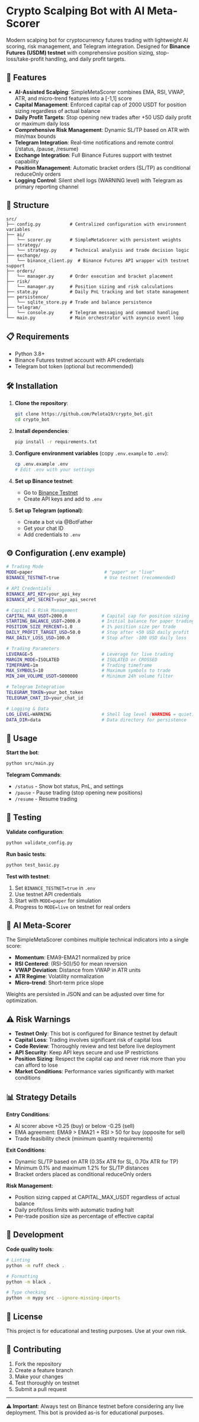 # Crypto Scalping Bot with AI Meta-Scorer

Modern scalping bot for cryptocurrency futures trading with lightweight AI scoring, risk management, and Telegram integration. Designed for **Binance Futures (USDM) testnet** with comprehensive position sizing, stop-loss/take-profit handling, and daily profit targets.

## 🚀 Features

- **AI-Assisted Scalping**: SimpleMetaScorer combines EMA, RSI, VWAP, ATR, and micro-trend features into a [-1,1] score
- **Capital Management**: Enforced capital cap of 2000 USDT for position sizing regardless of actual balance
- **Daily Profit Targets**: Stop opening new trades after +50 USD daily profit or maximum daily loss
- **Comprehensive Risk Management**: Dynamic SL/TP based on ATR with min/max bounds
- **Telegram Integration**: Real-time notifications and remote control (/status, /pause, /resume)
- **Exchange Integration**: Full Binance Futures support with testnet capability
- **Position Management**: Automatic bracket orders (SL/TP) as conditional reduceOnly orders
- **Logging Control**: Silent shell logs (WARNING level) with Telegram as primary reporting channel

## 📁 Structure

```
src/
├── config.py           # Centralized configuration with environment variables
├── ai/
│   └── scorer.py       # SimpleMetaScorer with persistent weights
├── strategy/
│   └── strategy.py     # Technical analysis and trade decision logic
├── exchange/
│   └── binance_client.py  # Binance Futures API wrapper with testnet support
├── orders/
│   └── manager.py      # Order execution and bracket placement
├── risk/
│   └── manager.py      # Position sizing and risk calculations
├── state.py            # Daily PnL tracking and bot state management
├── persistence/
│   └── sqlite_store.py # Trade and balance persistence
├── telegram/
│   └── console.py      # Telegram messaging and command handling
└── main.py             # Main orchestrator with asyncio event loop
```

## 📋 Requirements

- Python 3.8+
- Binance Futures testnet account with API credentials
- Telegram bot token (optional but recommended)

## 🛠 Installation

1. **Clone the repository**:
   ```bash
   git clone https://github.com/Pelota19/crypto_bot.git
   cd crypto_bot
   ```

2. **Install dependencies**:
   ```bash
   pip install -r requirements.txt
   ```

3. **Configure environment variables** (copy `.env.example` to `.env`):
   ```bash
   cp .env.example .env
   # Edit .env with your settings
   ```

4. **Set up Binance testnet**:
   - Go to [Binance Testnet](https://testnet.binancefuture.com)
   - Create API keys and add to `.env`

5. **Set up Telegram (optional)**:
   - Create a bot via @BotFather
   - Get your chat ID
   - Add credentials to `.env`

## ⚙️ Configuration (.env example)

```bash
# Trading Mode
MODE=paper                           # "paper" or "live" 
BINANCE_TESTNET=true                 # Use testnet (recommended)

# API Credentials
BINANCE_API_KEY=your_api_key
BINANCE_API_SECRET=your_api_secret

# Capital & Risk Management  
CAPITAL_MAX_USDT=2000.0             # Capital cap for position sizing
STARTING_BALANCE_USDT=2000.0        # Initial balance for paper trading
POSITION_SIZE_PERCENT=1.0           # 1% position size per trade
DAILY_PROFIT_TARGET_USD=50.0        # Stop after +50 USD daily profit
MAX_DAILY_LOSS_USD=100.0            # Stop after -100 USD daily loss

# Trading Parameters
LEVERAGE=5                          # Leverage for live trading
MARGIN_MODE=ISOLATED                # ISOLATED or CROSSED
TIMEFRAME=1m                        # Trading timeframe
MAX_SYMBOLS=10                      # Maximum symbols to trade
MIN_24H_VOLUME_USDT=5000000         # Minimum 24h volume filter

# Telegram Integration
TELEGRAM_TOKEN=your_bot_token
TELEGRAM_CHAT_ID=your_chat_id

# Logging & Data
LOG_LEVEL=WARNING                   # Shell log level (WARNING = quiet)
DATA_DIR=data                       # Data directory for persistence
```

## 🚀 Usage

**Start the bot**:
```bash
python src/main.py
```

**Telegram Commands**:
- `/status` - Show bot status, PnL, and settings
- `/pause` - Pause trading (stop opening new positions)
- `/resume` - Resume trading

## 🧪 Testing

**Validate configuration**:
```bash
python validate_config.py
```

**Run basic tests**:
```bash
python test_basic.py
```

**Test with testnet**:
1. Set `BINANCE_TESTNET=true` in `.env`
2. Use testnet API credentials
3. Start with `MODE=paper` for simulation
4. Progress to `MODE=live` on testnet for real orders

## 🎯 AI Meta-Scorer

The SimpleMetaScorer combines multiple technical indicators into a single score:

- **Momentum**: EMA9-EMA21 normalized by price
- **RSI Centered**: (RSI-50)/50 for mean reversion
- **VWAP Deviation**: Distance from VWAP in ATR units
- **ATR Regime**: Volatility normalization
- **Micro-trend**: Short-term price slope

Weights are persisted in JSON and can be adjusted over time for optimization.

## ⚠️ Risk Warnings

- **Testnet Only**: This bot is configured for Binance testnet by default
- **Capital Loss**: Trading involves significant risk of capital loss
- **Code Review**: Thoroughly review and test before live deployment  
- **API Security**: Keep API keys secure and use IP restrictions
- **Position Sizing**: Respect the capital cap and never risk more than you can afford to lose
- **Market Conditions**: Performance varies significantly with market conditions

## 📊 Strategy Details

**Entry Conditions**:
- AI scorer above +0.25 (buy) or below -0.25 (sell)
- EMA agreement: EMA9 > EMA21 + RSI > 50 for buy (opposite for sell)
- Trade feasibility check (minimum quantity requirements)

**Exit Conditions**:
- Dynamic SL/TP based on ATR (0.35x ATR for SL, 0.70x ATR for TP)
- Minimum 0.1% and maximum 1.2% for SL/TP distances
- Bracket orders placed as conditional reduceOnly orders

**Risk Management**:
- Position sizing capped at CAPITAL_MAX_USDT regardless of actual balance
- Daily profit/loss limits with automatic trading halt
- Per-trade position size as percentage of effective capital

## 🔧 Development

**Code quality tools**:
```bash
# Linting
python -m ruff check .

# Formatting  
python -m black .

# Type checking
python -m mypy src --ignore-missing-imports
```

## 📝 License

This project is for educational and testing purposes. Use at your own risk.

## 🤝 Contributing

1. Fork the repository
2. Create a feature branch
3. Make your changes
4. Test thoroughly on testnet
5. Submit a pull request

---

**⚠️ Important**: Always test on Binance testnet before considering any live deployment. This bot is provided as-is for educational purposes.